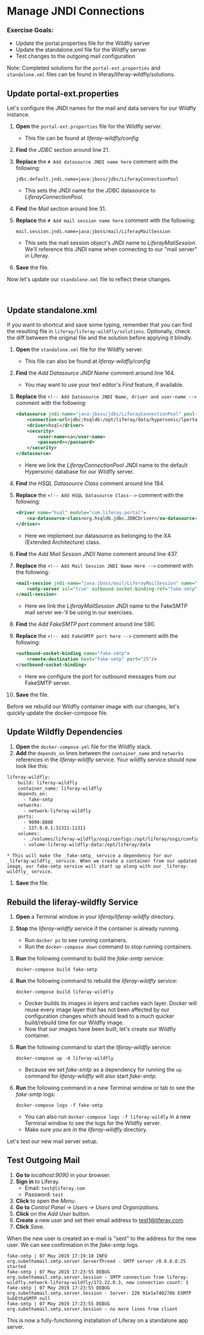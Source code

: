 # Manage JNDI Connections

<div class="ahead">
	<h3>Exercise Goals:</h3>
		<ul>
			<li>Update the portal.properties file for the Wildfly server</li>
			<li>Update the standalone.xml file for the Wildfly server</li>
			<li>Test changes to the outgoing mail configuration</li>
		</ul>
</div>

<div class="note">
    Note: Completed solutions for the <code>portal-ext.properties</code> and <code>standalone.xml</code> files can be found in liferay/liferay-wildfly/solutions. 
</div>

## Update portal-ext.properties

Let's configure the JNDI names for the mail and data servers for our Wildfly instance.

1. **Open** the `portal-ext.properties` file for the Wildfly server.
	* This file can be found at _liferay-wildfly/config_
1. **Find** the _JDBC_ section around line 21.
1. **Replace** the `# Add datasource JNDI name here` comment with the following:

    ```properties
    jdbc.default.jndi.name=java:jboss/jdbc/LiferayConnectionPool
    ```

    * This sets the JNDI name for the JDBC datasource to _LiferayConnectionPool_.
1. **Find** the _Mail_ section around line 31.
1. **Replace** the `# Add mail session name here` comment with the following:

    ```properties
    mail.session.jndi.name=java:jboss/mail/LiferayMailSession
    ```

    * This sets the mail session object's JNDI name to _LiferayMailSession_. We'll reference this JNDI name when connecting to our "mail server" in Liferay.
1. **Save** the file.

Now let's update our `standalone.xml` file to reflect these changes.

<br>

## Update standalone.xml

If you want to shortcut and save some typing, remember that you can find the resulting file in `liferay/liferay-wildfly/solutions`. 
Optionally, check the diff between the original file and the solution before applying it blindly.

1. **Open** the `standalone.xml` file for the Wildfly server.
    * This file can also be found at _liferay-wildfly/config_
1. **Find** the _Add Datasource JNDI Name_ comment around line 164.
    * You may want to use your text editor's _Find_ feature, if available.
1. **Replace** the `<!-- Add Datasource JNDI Name, driver and user-name -->` comment with the following:

    ```xml
    <datasource jndi-name="java:jboss/jdbc/LiferayConnectionPool" pool-name="LiferayConnectionPool" enabled="true" use-java-context="true">
        <connection-url>jdbc:hsqldb:/opt/liferay/data/hypersonic/lportal;hsqldb.write_delay=false</connection-url>
        <driver>hsql</driver>
        <security>
            <user-name>sa</user-name>
            <password></password>
        </security>
    </datasource>
    ```

    * Here we link the _LiferayConnectionPool_ JNDI name to the default Hypersonic database for our Wildfly server.
1. **Find** the _HSQL Datasource Class_ comment around line 184.
1. **Replace** the `<!-- Add HSQL Datasource Class-->` comment with the following:

    ```xml
    <driver name="hsql" module="com.liferay.portal">
        <xa-datasource-class>org.hsqldb.jdbc.JDBCDriver</xa-datasource-class>
    </driver>
    ```

    * Here we implement our datasource as belonging to the XA (Extended Architecture) class. 
1. **Find** the _Add Mail Session JNDI Name_ comment around line 437.
1. **Replace** the `<!-- Add Mail Session JNDI Name Here -->` comment with the following:

    ```xml
    <mail-session jndi-name="java:jboss/mail/LiferayMailSession" name="fake-smtp">
        <smtp-server ssl="true" outbound-socket-binding-ref="fake-smtp" />
    </mail-session>
    ```

    * Here we link the _LiferayMailSession_ JNDI name to the FakeSMTP mail server we-'ll be using in our exercises.
1. **Find** the _Add FakeSMTP port_ comment around line 590.
1. **Replace** the `<!-- Add FakeSMTP port here -->` comment with the following:

    ```xml
    <outbound-socket-binding name="fake-smtp">
        <remote-destination host="fake-smtp" port="25"/>
    </outbound-socket-binding>
    ```

    * Here we configure the port for outbound messages from our FakeSMTP server.
1. **Save** the file.

Before we rebuild our Wildfly container image with our changes, let's quickly update the docker-compose file.

## Update Wildfly Dependencies

1. **Open** the `docker-compose.yml` file for the Wildfly stack.
1. **Add** the `depends_on` lines between the `container_name` and `networks` references in the _liferay-wildfly_ service.
Your wildfly service should now look like this:

```dockerfile
liferay-wildfly:
    build: liferay-wildfly
    container_name: liferay-wildfly
    depends_on:
      - fake-smtp
    networks: 
      - network-liferay-wildfly
    ports: 
      - 9090:8080
      - 127.0.0.1:31311:11311
    volumes:
      - ./volumes/liferay-wildfly/osgi/configs:/opt/liferay/osgi/configs
      - volume-liferay-wildfly-data:/opt/liferay/data
```

    * This will make the _fake-smtp_ service a dependency for our _liferay-wildfly_ service. When we create a container from our updated image, our fake-smtp service will start up along with our _liferay-wildfly_ service.
1. **Save** the file.

## Rebuild the liferay-wildfly Service

1. **Open** a Terminal window in your _liferay/liferay-wildfly_ directory.
1. **Stop** the _liferay-wildfly_ service if the container is already running.
    * Run `docker ps` to see running containers.
    * Run the `docker-compose down` command to stop running containers.
1. **Run** the following command to build the _fake-smtp_ service:

    ```shell
    docker-compose build fake-smtp
    ```

1. **Run** the following command to rebuild the _liferay-wildfly_ service:

    ```shell
    docker-compose build liferay-wildfly
    ```

    * Docker builds its images in _layers_ and caches each layer. Docker will reuse every image layer that has not been affected by our configuration changes which should lead to a much quicker build/rebuild
    time for our Wildfly image.
    * Now that our images have been built, let's create our Wildfly container.
1. **Run** the following command to start the _liferay-wildfly_ service:

    ```shell
    docker-compose up -d liferay-wildfly
    ```

    * Because we set _fake-smtp_ as a dependency for running the `up` command for _liferay-wildfly_ will also start _fake-smtp_.
1. **Run** the following command in a new Terminal window or tab to see the _fake-smtp_ logs:

    ```shell
    docker-compose logs -f fake-smtp
    ```

    * You can also run `docker-compose logs -f liferay-wildly` in a new Terminal window to see the logs for the Wildfly server.
    * Make sure you are in the _liferay-wildfly_ directory.

Let's test our new mail server setup.

## Test Outgoing Mail

1. **Go to** _localhost:9090_ in your browser.
1. **Sign in** to Liferay.
    * Email: `test@liferay.com`
    * Password: `test`
1. **Click** to open the _Menu_.
1. **Go to** _Control Panel → Users → Users and Organizations_.
1. **Click** on the _Add User_ button.
1. **Create** a new user and set their email address to test1@liferay.com.
1. **Click** _Save_.

When the new user is created an e-mail is "sent" to the address for the new user. We can see confirmation in the _fake-smtp_ logs.

```logs
fake-smtp | 07 May 2019 17:19:10 INFO  org.subethamail.smtp.server.ServerThread - SMTP server /0.0.0.0:25 started 
fake-smtp | 07 May 2019 17:23:55 DEBUG org.subethamail.smtp.server.Session - SMTP connection from liferay-wildfly.network-liferay-wildfly/172.22.0.3, new connection count: 1 
fake-smtp | 07 May 2019 17:23:55 DEBUG org.subethamail.smtp.server.Session - Server: 220 91e1a740278b ESMTP SubEthaSMTP null
fake-smtp | 07 May 2019 17:23:55 DEBUG org.subethamail.smtp.server.Session - no more lines from client
```

This is now a fully-functioning installation of Liferay on a standalone app server.
